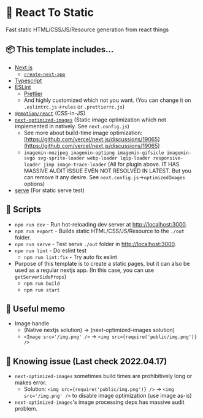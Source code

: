 # 📜 React To Static

Fast static HTML/CSS/JS/Resource generation from react things

## 📦 This template includes...

- [Next.js](https://nextjs.org/)
  - [`create-next-app`](https://github.com/vercel/next.js/tree/canary/packages/create-next-app)
- [Typescript](https://www.typescriptlang.org/)
- [ESLint](https://eslint.org/)
  - [Prettier](https://prettier.io/)
  - And highly customized which not you want. (You can change it on `.eslintrc.js`->`rules` or `.prettierrc.js`)
- [`@emotion/react`](https://emotion.sh/docs/introduction) (CSS-in-JS)
- [`next-optimized-images`](https://github.com/cyrilwanner/next-optimized-images) (Static image optimization which not implemented in natively. See `next.config.js`)
  - See more about build-time image optimization: [https://github.com/vercel/next.js/discussions/19065](https://github.com/vercel/next.js/discussions/19065)
  - `imagemin-mozjpeg imagemin-optipng imagemin-gifsicle imagemin-svgo svg-sprite-loader webp-loader lqip-loader responsive-loader jimp image-trace-loader` (All for plugin above. IT HAS MASSIVE AUDIT ISSUE EVEN NOT RESOLVED IN LATEST. But you can remove it any desire. See `next.config.js`->`optimizedImages` options)
- [serve](https://www.npmjs.com/package/serve) (For static serve test)

## 🚀 Scripts

- `npm run dev` - Run hot-reloading dev server at [http://localhost:3000](http://localhost:3000).
- `npm run export` - Builds static HTML/CSS/JS/Resource to the `./out` folder.
- `npm run serve` - Test serve `./out` folder in [http://localhost:3000](http://localhost:3000).
- `npm run lint` - Do eslint test
  - `npm run lint:fix` - Try auto fix eslint
- Purpose of this template is to create a static pages, but it can also be used as a regular nextjs app.
(In this case, you can use `getServerSideProps`)
  - `npm run build`
  - `npm run start`

## 🧂 Useful memo
- Image handle
  - (Native nextjs solution) -> (next-optimized-images solution)
  - `<Image src='/img.png' />`  -> `<img src={require('public/img.png')} />`

## 🔧 Knowing issue (Last check 2022.04.17)
- `next-optimized-images` sometimes build times are prohibitively long or makes error.
  - Solution: `<img src={require('public/img.png')} />` -> `<img src='/img.png' />` to disable image optimization (use image as-is)
- `next-optimized-images`'s image processing deps has massive audit problem.
